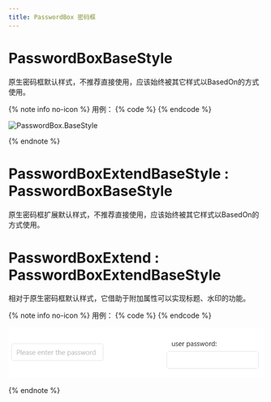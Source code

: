 ```yaml
---
title: PasswordBox 密码框
---
```


# PasswordBoxBaseStyle

原生密码框默认样式，不推荐直接使用，应该始终被其它样式以BasedOn的方式使用。

{% note info no-icon %}
用例：
{% code %}
    <PasswordBox PasswordChar="*" VerticalAlignment="Center" Width="120"></PasswordBox>
{% endcode %}

![PasswordBox.BaseStyle](https://raw.githubusercontent.com/HandyOrg/HandyOrgResource/master/HandyControl/Doc/native_controls/PasswordBox.BaseStyle.png)

{% endnote %}

# PasswordBoxExtendBaseStyle : PasswordBoxBaseStyle

原生密码框扩展默认样式，不推荐直接使用，应该始终被其它样式以BasedOn的方式使用。

# PasswordBoxExtend : PasswordBoxExtendBaseStyle

相对于原生密码框默认样式，它借助于附加属性可以实现标题、水印的功能。

{% note info no-icon %}
用例：
{% code %}
    <!--为使普通密码输入文本框显示水印,需要设定PasswordBoxAttach.PasswordLength="0"-->
    <PasswordBox Style="{DynamicResource PasswordBoxExtend}" PasswordChar="*" 
                 hc:PasswordBoxAttach.PasswordLength="0"
                 hc:InfoElement.Placeholder="请输入密码" 
                 VerticalAlignment="Center"
                 Width="120"></PasswordBox>
    <PasswordBox Style="{DynamicResource PasswordBoxExtend}" PasswordChar="*" 
                 hc:TitleElement.Title="用户密码："
                 hc:TitleElement.TitleAlignment="Top"
                 VerticalAlignment="Center"
                 Width="120"></PasswordBox>
{% endcode %}

![PasswordBox.ExtendStyle](https://raw.githubusercontent.com/HandyOrg/HandyOrgResource/master/HandyControl/Doc/native_controls/PasswordBox.ExtendStyle.png)

{% endnote %}